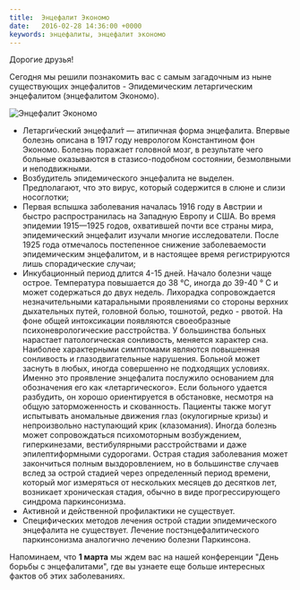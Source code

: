 ```yaml
---
title:  Энцефалит Экономо
date:   2016-02-28 14:36:00 +0000
keywords: энцефалиты, энцефалит экономо
---
```


Дорогие друзья!

Сегодня мы решили познакомить вас с самым загадочным из ныне существующих энцефалитов - Эпидемическим летаргическим энцефалитом (энцефалитом Экономо).

![Энцефалит Экономо](https://pp.vk.me/c627729/v627729507/3a991/rs-_K3Zp3JE.jpg)

<!--more-->

* Летарги́ческий энцефали́т — атипичная форма энцефалита. Впервые болезнь описана в 1917 году неврологом Константином фон Экономо. Болезнь поражает головной мозг, в результате чего больные оказываются в стазисо-подобном состоянии, безмолвными и неподвижными.
* Возбудитель эпидемического энцефалита не выделен. Предполагают, что это вирус, который содержится в слюне и слизи носоглотки;
* Первая вспышка заболевания началась 1916 году в Австрии и быстро распространилась на Западную Европу и США. Во время эпидемии 1915—1925 годов, охватившей почти все страны мира, эпидемический энцефалит изучали многие исследователи. После 1925 года отмечалось постепенное снижение заболеваемости эпидемическим энцефалитом, и в настоящее время регистрируются лишь спорадические случаи;
* Инкубационный период длится 4-15 дней. Начало болезни чаще острое. Температура повышается до 38 °С, иногда до 39-40 ° С и может содержаться до двух недель. Лихорадка сопровождается незначительными катаральными проявлениями со стороны верхних дыхательных путей, головной болью, тошнотой, редко - рвотой. На фоне общей интоксикации появляются своеобразные психоневрологические расстройства. У большинства больных нарастает патологическая сонливость, меняется характер сна. Наиболее характерными симптомами являются повышенная сонливость и глазодвигательные нарушения. Больной может заснуть в любых, иногда совершенно не подходящих условиях. Именно это проявление энцефалита послужило основанием для обозначения его как «летаргического». Если больного удается разбудить, он хорошо ориентируется в обстановке, несмотря на общую заторможенность и скованность. Пациенты также могут испытывать аномальные движения глаз (окулогирные кризы) и непроизвольно наступающий крик (клазомания). Иногда болезнь может сопровождаться психомоторным возбуждением, гиперкинезами, вестибулярными расстройствами и даже эпилептиформными судорогами. Острая стадия заболевания может закончиться полным выздоровлением, но в большинстве случаев вслед за острой стадией через определенный период времени, который мог измеряться от нескольких месяцев до десятков лет, возникает хроническая стадия, обычно в виде прогрессирующего синдрома паркинсонизма.
* Активной и действенной профилактики не существует.
* Специфических методов лечения острой стадии эпидемического энцефалита не существует. Лечение постэнцефалитического паркинсонизма аналогично лечению болезни Паркинсона.

Напоминаем, что **1 марта** мы ждем вас на нашей конференции "День борьбы с энцефалитами", где вы узнаете еще больше интересных фактов об этих заболеваниях.
